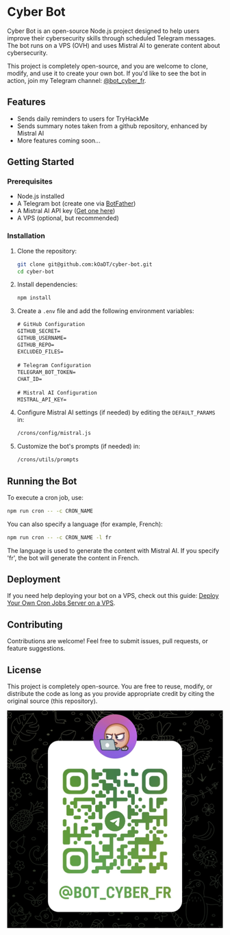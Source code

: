 # Cyber Bot

Cyber Bot is an open-source Node.js project designed to help users improve their cybersecurity skills through scheduled Telegram messages. The bot runs on a VPS (OVH) and uses Mistral AI to generate content about cybersecurity.

This project is completely open-source, and you are welcome to clone, modify, and use it to create your own bot. If you'd like to see the bot in action, join my Telegram channel: [@bot_cyber_fr](https://t.me/bot_cyber_fr).

## Features
- Sends daily reminders to users for TryHackMe
- Sends summary notes taken from a github repository, enhanced by Mistral AI
- More features coming soon...

## Getting Started

### Prerequisites
- Node.js installed
- A Telegram bot (create one via [BotFather](https://t.me/BotFather))
- A Mistral AI API key ([Get one here](https://mistral.ai/))
- A VPS (optional, but recommended)

### Installation

1. Clone the repository:
   ```sh
   git clone git@github.com:kOaDT/cyber-bot.git
   cd cyber-bot
   ```

2. Install dependencies:
   ```sh
   npm install
   ```

3. Create a `.env` file and add the following environment variables:
   ```env
   # GitHub Configuration
   GITHUB_SECRET=
   GITHUB_USERNAME=
   GITHUB_REPO=
   EXCLUDED_FILES=

   # Telegram Configuration
   TELEGRAM_BOT_TOKEN=
   CHAT_ID=
   
   # Mistral AI Configuration
   MISTRAL_API_KEY=
   ```

4. Configure Mistral AI settings (if needed) by editing the `DEFAULT_PARAMS` in:
   ```sh
   /crons/config/mistral.js
   ```

5. Customize the bot's prompts (if needed) in:
   ```sh
   /crons/utils/prompts
   ```

## Running the Bot

To execute a cron job, use:
```sh
npm run cron -- -c CRON_NAME
```

You can also specify a language (for example, French):
```sh
npm run cron -- -c CRON_NAME -l fr
```

The language is used to generate the content with Mistral AI. If you specify 'fr', the bot will generate the content in French.

## Deployment
If you need help deploying your bot on a VPS, check out this guide: [Deploy Your Own Cron Jobs Server on a VPS](https://www.caleb-tech.blog/blog/deploy-your-own-cron-jobs-server-on-a-vps-in-9-simple-steps/).

## Contributing
Contributions are welcome! Feel free to submit issues, pull requests, or feature suggestions. 

## License
This project is completely open-source. You are free to reuse, modify, or distribute the code as long as you provide appropriate credit by citing the original source (this repository).

![QR Code](./assets/qr.jpg)